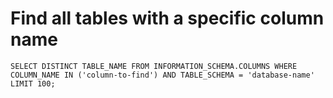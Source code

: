 # Find all tables with a specific column name

`SELECT DISTINCT TABLE_NAME FROM INFORMATION_SCHEMA.COLUMNS WHERE COLUMN_NAME IN ('column-to-find') AND TABLE_SCHEMA = 'database-name' LIMIT 100;`
